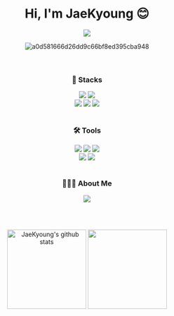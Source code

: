 # <div align="center">Hi, I'm JaeKyoung 😊</div>

<div align="center">
  
  <a href="https://hits.seeyoufarm.com"><img src="https://hits.seeyoufarm.com/api/count/incr/badge.svg?url=https%3A%2F%2Fgithub.com%2FParkJaeKy0ung&count_bg=%23CFAC7B&title_bg=%23492D0E&icon=&icon_color=%23E7E7E7&title=hits&edge_flat=false"/></a>
  <br/>
  
  ![a0d581666d26dd9c66bf8ed395cba948](https://github.com/ParkJaeKy0ung/ParkJaeKy0ung/assets/124666699/dad814a1-5adc-47d4-9d11-7ef19dd1368d)
  <br/><br/><br/>


  <h3>📌 Stacks</h3>
  <img src="https://img.shields.io/badge/JAVA-2C2255?style=flat-square&logo=eclipseide&logoColor=white"/>
  <img src="https://img.shields.io/badge/ORACLE-F80000?style=flat-square&logo=oracle&logoColor=white"/>
  <br/>
  <img src="https://img.shields.io/badge/HTML5-E34F26?style=flat-square&logo=HTML5&logoColor=white"/>
  <img src="https://img.shields.io/badge/CSS3-1572B6?style=flat-square&logo=css3&logoColor=white"/>
  <img src="https://img.shields.io/badge/JAVASCRIPT-F7DF1E?style=flat-square&logo=javascript&logoColor=black"/>
  <br/><br/>

  <h3>🛠 Tools</h3>
  <img src="https://img.shields.io/badge/SPRING-6DB33F?style=flat-square&logo=spring&logoColor=white"/>
  <img src="https://img.shields.io/badge/SPRINGBOOT-6DB33F?style=flat-square&logo=springboot&logoColor=white"/>
  <img src="https://img.shields.io/badge/Eclipse IDE-2C2255?style=flat-square&logo=eclipseide&logoColor=white"/>
  <br/>
  <img src="https://img.shields.io/badge/Visual Studio Code-007ACC?style=flat-square&logo=visualstudiocode&logoColor=white"/>
  <img src="https://img.shields.io/badge/Sourcetree-0052CC?style=flat-square&logo=sourcetree&logoColor=white"/>
  <br/><br/>

  <h3>🙋🏻‍♀️ About Me</h3>
  <a href="https://goanddo.notion.site/JaeKyoung-s-Portfolio-b3b7e90ad771474b9fd75d2047451516?pvs=4">
    <img src="https://img.shields.io/badge/NOTION-000000?style=flat-square&logo=notion&logoColor=white"/>
  </a>

  <!-- [![Notion Badge](https://img.shields.io/badge/NOTION-000000?style=flat-square&logo=notion&logoColor=white&link=mailto:https://www.notion.so/About-Me-b3b7e90ad771474b9fd75d2047451516?pvs=4)](https://www.notion.so/About-Me-b3b7e90ad771474b9fd75d2047451516?pvs=4) -->
  <br/><br/>

<!--
  ![JaeKyoung's github stats](https://github-readme-stats.vercel.app/api?username=ParkJaeKy0ung&show_icons=true&theme=tokyonight)
  ![Top Langs](https://github-readme-stats.vercel.app/api/top-langs/?username=ParkJaeKy0ung&layout=compact&theme=tokyonight)
-->

  <a href="https://github.com/ParkJaeKy0ung"><img align="center" style="height:180px" src="https://github-readme-stats.vercel.app/api?username=ParkJaeKy0ung&show_icons=true&theme=tokyonight&hide_border=true" alt="JaeKyoung's github stats" /></a>
  <a href="https://github.com/ParkJaeKy0ung"><img align="center" style="height:180px" src="https://github-readme-stats.vercel.app/api/top-langs/?username=ParkJaeKy0ung&layout=compact&theme=tokyonight&hide_border=true" /></a> 

  
  
</div>
